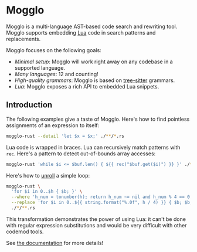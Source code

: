 # Mogglo

Mogglo is a multi-language AST-based code search and rewriting tool. Mogglo
supports embedding [Lua][lua] code in search patterns and replacements.

Mogglo focuses on the following goals:

- *Minimal setup*: Mogglo will work right away on any codebase in a
  supported language.
- *Many languages*: 12 and counting!
- *High-quality grammars*: Mogglo is based on [tree-sitter][tree-sitter]
  grammars.
- *Lua*: Mogglo exposes a rich API to embedded Lua snippets.

[lua]: https://www.lua.org/
[tree-sitter]: https://tree-sitter.github.io/tree-sitter/

## Introduction

The following examples give a taste of Mogglo. Here's how to find pointless
assignments of an expression to itself:
```sh
mogglo-rust --detail 'let $x = $x;' ./**/*.rs
```

Lua code is wrapped in braces. Lua can recursively match patterns with `rec`.
Here's a pattern to detect out-of-bounds array accesses:
```sh
mogglo-rust 'while $i <= $buf.len() { ${{ rec("$buf.get($i)") }} }' ./**/*.rs
```

Here's how to [unroll][unroll] a simple loop:
```sh
mogglo-rust \
  'for $i in 0..$h { $b; }' \
  --where 'h_num = tonumber(h); return h_num ~= nil and h_num % 4 == 0' \
  --replace 'for $i in 0..${{ string.format("%.0f", h / 4) }} { $b; $b; $b; $b; }' \
  ./*/**.rs
```
This transformation demonstrates the power of using Lua: it can't be done with
regular expression substitutions and would be very difficult with other codemod
tools.

See [the documentation][doc] for more details!

[doc]: https://langston-barrett.github.io/mogglo/
[cargo]: https://doc.rust-lang.org/cargo/
[crates-io]: https://crates.io/
[releases]: https://github.com/langston-barrett/mogglo/releases
[rustup]: https://rustup.rs/
[unroll]: https://en.wikipedia.org/wiki/Loop_unrolling
